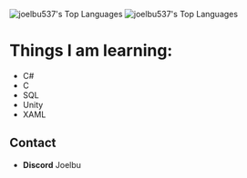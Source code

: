 ![joelbu537's Top Languages](https://github-readme-stats.vercel.app/api/top-langs/?username=joelbu537&theme=vue-dark&show_icons=true&hide_border=true&layout=compact)
![joelbu537's Top Languages](https://github-readme-stats.vercel.app/api/top-langs/?username=joelbu537&theme=vue-dark&show_icons=true&hide_border=true&layout=compact)
# Things I am learning:
- C#
- C
- SQL
- Unity
- XAML

## Contact
- **Discord**  Joelbu
